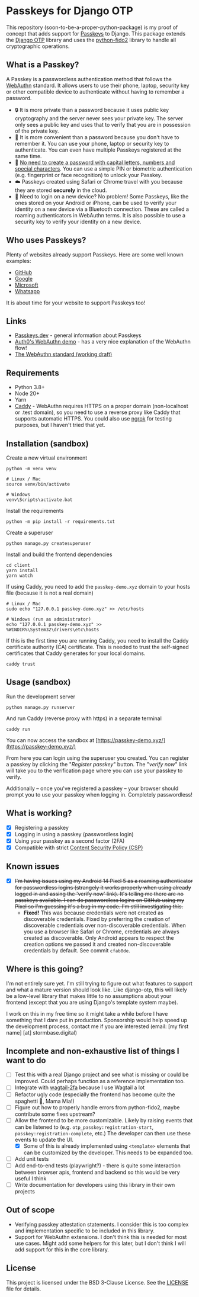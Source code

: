 # Passkeys for Django OTP

This repository (soon-to-be-a-proper-python-package) is my proof of concept that adds support for [Passkeys](https://passkeys.dev/) to Django. This package extends the [Django OTP](https://github.com/django-otp/django-otp) library and uses the [python-fido2](https://github.com/Yubico/python-fido2/) library to handle all cryptographic operations.

## What is a Passkey?

A Passkey is a passwordless authentication method that follows the [WebAuthn](https://www.w3.org/TR/webauthn-3/) standard. It allows users to use their phone, laptop, security key or other compatible device to authenticate without having to remember a password.

- 🔒 It is more private than a password because it uses public key cryptography and the server never sees your private key. The server only sees a public key and uses that to verify that you are in possession of the private key.
- 🤖 It is more convenient than a password because you don't have to remember it. You can use your phone, laptop or security key to authenticate. You can even have multiple Passkeys registered at the same time.
- 🎉 [No need to create a password with capital letters, numbers and special characters](https://neal.fun/password-game/). You can use a simple PIN or biometric authentication (e.g. fingerprint or face recognition) to unlock your Passkey.
- ☁️ Passkeys created using Safari or Chrome travel with you because they are stored **securely** in the cloud.
- 📱 Need to login on a new device? No problem! Some Passkeys, like the ones stored on your Android or iPhone, can be used to verify your identity on a new device via a Bluetooth connection. These are called a roaming authenticators in WebAuthn terms. It is also possible to use a security key to verify your identity on a new device.

## Who uses Passkeys?

Plenty of websites already support Passkeys. Here are some well known examples:

- [GitHub](https://docs.github.com/en/authentication/authenticating-with-a-passkey/signing-in-with-a-passkey)
- [Google](https://support.google.com/accounts/answer/13548313?hl=en)
- [Microsoft](https://support.microsoft.com/en-us/account-billing/set-up-a-security-key-as-your-verification-method-2911cacd-efa5-4593-ae22-e09ae14c6698)
- [Whatsapp](https://www.threads.net/@wcathcart/post/Cyd27d7pex8)

It is about time for your website to support Passkeys too!

## Links

- [Passkeys.dev](https://passkeys.dev/) - general information about Passkeys
- [Auth0's WebAuthn demo](https://webauthn.me/) - has a very nice explanation of the WebAuthn flow!
- [The WebAuthn standard (working draft)](https://www.w3.org/TR/webauthn-3/)

## Requirements

- Python 3.8+
- Node 20+
- Yarn
- [Caddy](https://github.com/caddyserver/caddy) - WebAuthn requires HTTPS on a proper domain (non-localhost or .test domain), so you need to use a reverse proxy like Caddy that supports automatic HTTPS. You could also use [ngrok](https://ngrok.com/) for testing purposes, but I haven't tried that yet.

## Installation (sandbox)

Create a new virtual environment

    python -m venv venv

    # Linux / Mac
    source venv/bin/activate

    # Windows
    venv\Scripts\activate.bat

Install the requirements

    python -m pip install -r requirements.txt

Create a superuser

    python manage.py createsuperuser

Install and build the frontend dependencies

    cd client
    yarn install
    yarn watch

If using Caddy, you need to add the `passkey-demo.xyz` domain to your hosts file (because it is not a real domain)

    # Linux / Mac
    sudo echo "127.0.0.1 passkey-demo.xyz" >> /etc/hosts

    # Windows (run as administrator)
    echo "127.0.0.1 passkey-demo.xyz" >> %WINDIR%\System32\drivers\etc\hosts

If this is the first time you are running Caddy, you need to install the Caddy certificate authority (CA) certificate. This is needed to trust the self-signed certificates that Caddy generates for your local domains.

    caddy trust

## Usage (sandbox)

Run the development server

    python manage.py runserver

And run Caddy (reverse proxy with https) in a separate terminal

    caddy run

You can now access the sandbox at [https://passkey-demo.xyz/](https://passkey-demo.xyz/)

From here you can login using the superuser you created. You can register a passkey by clicking the "_Register passkey_" button. The "_verify now_" link will take you to the verification page where you can use your passkey to verify.

Additionally – once you've registered a passkey – your browser should prompt you to use your passkey when logging in. Completely passwordless!

## What is working?

- [x] Registering a passkey
- [x] Logging in using a passkey (passwordless login)
- [x] Using your passkey as a second factor (2FA)
- [x] Compatible with strict [Content Security Policy (CSP)](https://content-security-policy.com/)

## Known issues

- [x] ~~I'm having issues using my Android 14 Pixel 5 as a roaming authenticator for passwordless logins (strangely it works properly when using already logged in and assing the 'verify now' link). It's telling me there are no passkeys available. I can do passwordless logins on GitHub using my Pixel so I'm guessing it's a bug in my code. I'm still investigating this.~~
  - **Fixed!** This was because credentials were not created as discoverable credentials. Fixed by preferring the creation of discoverable credentials over non-discoverable credentials. When you use a browser like Safari or Chrome, credentials are always created as discoverable. Only Android appears to respect the creation options we passed it and created non-discoverable credentials by default. See commit `cfab0de`.

## Where is this going?

I'm not entirely sure yet. I'm still trying to figure out what features to support and what a mature version should look like. Like django-otp, this will likely be a low-level library that makes little to no assumptions about your frontend (except that you are using Django's template system maybe).

I work on this in my free time so it might take a while before I have something that I dare put in production. Sponsorship would help speed up the development process, contact me if you are interested (email: [my first name] [at] stormbase.digital)

## Incomplete and non-exhaustive list of things I want to do

- [ ] Test this with a real Django project and see what is missing or could be improved. Could perhaps function as a reference implementation too.
- [ ] Integrate with [wagtail-2fa](https://github.com/labd/wagtail-2fa) because I use Wagtail a lot
- [ ] Refactor ugly code (especially the frontend has become quite the spaghetti 🍝, Mama Mia!)
- [ ] Figure out how to properly handle errors from python-fido2, maybe contribute some fixes upstream?
- [ ] Allow the frontend to be more customizable. Likely by raising events that can be listened to (e.g. `otp_passkey:registration-start`, `passkey:registration-complete`, etc.) The developer can then use these events to update the UI.
  - [x] Some of this is already implemented using `<template>` elements that can be customized by the developer. This needs to be expanded too.
- [ ] Add unit tests
- [ ] Add end-to-end tests (playwright?) - there is quite some interaction between browser apis, frontend and backend so this would be very useful I think
- [ ] Write documentation for developers using this library in their own projects

## Out of scope

- Verifying passkey attestation statements. I consider this is too complex and implementation specific to be included in this library.
- Support for WebAuthn extensions. I don't think this is needed for most use cases. Might add some helpers for this later, but I don't think I will add support for this in the core library.

## License

This project is licensed under the BSD 3-Clause License. See the [LICENSE](LICENSE) file for details.
